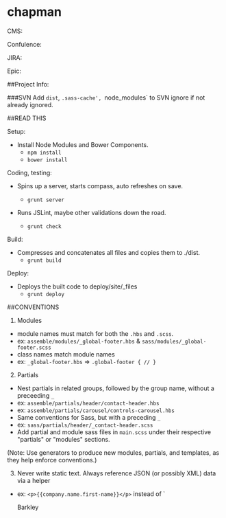 # chapman

CMS:

Confulence:

JIRA:

Epic:

##Project Info:

###SVN
Add `dist`, `.sass-cache', `node_modules` to SVN ignore if not already ignored.

##READ THIS

Setup:
- Install Node Modules and Bower Components.
    - `npm install`
    - `bower install`

Coding, testing:
- Spins up a server, starts compass, auto refreshes on save.
	- `grunt server`

- Runs JSLint, maybe other validations down the road.
	- `grunt check`

Build:
- Compresses and concatenates all files and copies them to ./dist.
	- `grunt build`

Deploy:
- Deploys the built code to deploy/site/_files
	- `grunt deploy`


##CONVENTIONS
1) Modules
- module names must match for both the `.hbs` and `.scss`.
 - ex: `assemble/modules/_global-footer.hbs` & `sass/modules/_global-footer.scss`
- class names match module names
 - ex: `_global-footer.hbs` => `.global-footer { // }`

2) Partials
- Nest partials in related groups, followed by the group name, without a preceeding `_`
 - ex: `assemble/partials/header/contact-header.hbs`
 - ex: `assemble/partials/carousel/controls-carousel.hbs`
- Same conventions for Sass, but with a preceding `_`
 - ex: `sass/partials/header/_contact-header.scss`
- Add partial and module sass files in `main.scss` under their respective "partials" or "modules" sections.

(Note: Use generators to produce new modules, partials, and templates, as they help enforce conventions.)

3) Never write static text. Always reference JSON (or possibly XML) data via a helper
 - ex: `<p>{{company.name.first-name}}</p>` instead of `<p>Barkley</p>
